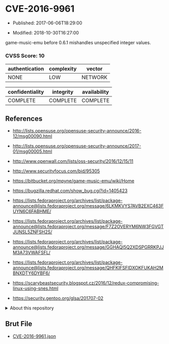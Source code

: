 # CVE-2016-9961

- Published: 2017-06-06T18:29:00

- Modified: 2018-10-30T16:27:00

game-music-emu before 0.6.1 mishandles unspecified integer values.

### CVSS Score: **10**

| authentication | complexity | vector |
| --- | --- | --- |
| NONE | LOW | NETWORK |

| confidentiality | integrity | availability |
| --- | --- | --- |
| COMPLETE | COMPLETE | COMPLETE |

## References

* http://lists.opensuse.org/opensuse-security-announce/2016-12/msg00090.html

* http://lists.opensuse.org/opensuse-security-announce/2017-01/msg00005.html

* http://www.openwall.com/lists/oss-security/2016/12/15/11

* http://www.securityfocus.com/bid/95305

* https://bitbucket.org/mpyne/game-music-emu/wiki/Home

* https://bugzilla.redhat.com/show_bug.cgi?id=1405423

* https://lists.fedoraproject.org/archives/list/package-announce@lists.fedoraproject.org/message/6LKMKVYS7AVB2EXC463FUYN6C6FABHME/

* https://lists.fedoraproject.org/archives/list/package-announce@lists.fedoraproject.org/message/F7Z2OVERYM6NW3FGVGTJUNSL5ZNFSH2S/

* https://lists.fedoraproject.org/archives/list/package-announce@lists.fedoraproject.org/message/GGHAQI5Q2XDSPGRRKPJJM3A73VWAFSFL/

* https://lists.fedoraproject.org/archives/list/package-announce@lists.fedoraproject.org/message/QHFKIFSFIDXOKFUKAH2MBNXDTY6DYBF6/

* https://scarybeastsecurity.blogspot.cz/2016/12/redux-compromising-linux-using-snes.html

* https://security.gentoo.org/glsa/201707-02

<details>
<summary>About this repository</summary> 

  This repository is part of the project [Live Hack CVE](https://github.com/Live-Hack-CVE). Main website can be found [www.live-hack.org](https://www.live-hack.org) 
  
  Made by [Sn0wAlice](https://github.com/Sn0wAlice) for the people that care about security and need to have a feed of the latest CVEs. Hope you enjoy it, don't forget to star the repo and follow me on [Twitter](https://twitter.com/Sn0wAlice) and [Github](https://github.com/Sn0wAlice). And that is my [personnal website](https://www.alice-snow.me/)

  - [Home Page](https://github.com/Live-Hack-CVE)
  - [Framework](https://github.com/Live-Hack-CVE/cve-framework)
  - [CVE database](https://github.com/Live-Hack-CVE/full_database)
  - [Changelog](https://github.com/Live-Hack-CVE/Changelog)
</details>

## Brut File

* [CVE-2016-9961.json](https://raw.githubusercontent.com/Live-Hack-CVE/full_database/main/cves/2016/CVE-2016-9961.json)

